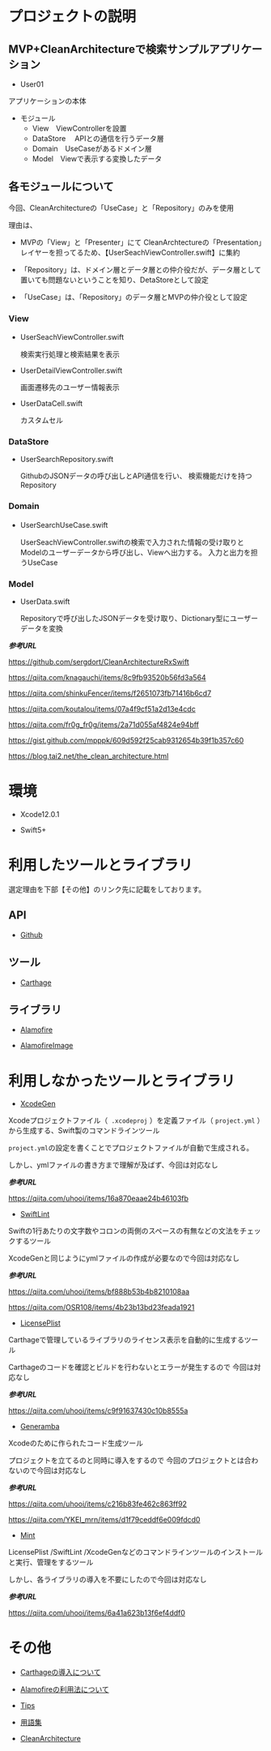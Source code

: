 # プロジェクトの説明

## MVP+CleanArchitectureで検索サンプルアプリケーション

- User01

アプリケーションの本体

- モジュール
	- View　ViewControllerを設置
	- DataStore 　APIとの通信を行うデータ層
	- Domain　UseCaseがあるドメイン層
	- Model　Viewで表示する変換したデータ

## 各モジュールについて

今回、CleanArchitectureの「UseCase」と「Repository」のみを使用

理由は、

- MVPの「View」と「Presenter」にて
CleanArchtectureの「Presentation」レイヤーを担ってるため、【UserSeachViewController.swift】に集約

- 「Repository」は、ドメイン層とデータ層との仲介役だが、データ層として置いても問題ないということを知り、DetaStoreとして設定

- 「UseCase」は、「Repository」のデータ層とMVPの仲介役として設定


### View
-  UserSeachViewController.swift　

	検索実行処理と検索結果を表示

-  UserDetailViewController.swift

	画面遷移先のユーザー情報表示
	
-  UserDataCell.swift

	カスタムセル

### DataStore
- UserSearchRepository.swift

	GithubのJSONデータの呼び出しとAPI通信を行い、
	検索機能だけを持つRepository

### Domain
- UserSearchUseCase.swift　
	
	UserSeachViewController.swiftの検索で入力された情報の受け取りとModelのユーザーデータから呼び出し、Viewへ出力する。
	入力と出力を担うUseCase


### Model
- UserData.swift

	Repositoryで呼び出したJSONデータを受け取り、Dictionary型にユーザーデータを変換


***参考URL***

https://github.com/sergdort/CleanArchitectureRxSwift

https://qiita.com/knagauchi/items/8c9fb93520b56fd3a564

https://qiita.com/shinkuFencer/items/f2651073fb71416b6cd7

https://qiita.com/koutalou/items/07a4f9cf51a2d13e4cdc

https://qiita.com/fr0g_fr0g/items/2a71d055af4824e94bff

https://gist.github.com/mpppk/609d592f25cab9312654b39f1b357c60

https://blog.tai2.net/the_clean_architecture.html


# 環境

- Xcode12.0.1

- Swift5+ 

# 利用したツールとライブラリ

選定理由を下部【その他】のリンク先に記載をしております。

## API

- [Github](https://developer.github.com/v3/search/#search-users)

## ツール

- [Carthage](https://github.com/Carthage/Carthage)

## ライブラリ

- [Alamofire](https://github.com/Alamofire/Alamofire)

- [AlamofireImage](https://github.com/Alamofire/AlamofireImage)

# 利用しなかったツールとライブラリ

- [XcodeGen](https://github.com/yonaskolb/XcodeGen)


Xcodeプロジェクトファイル（` .xcodeproj` ）を定義ファイル（ `project.yml` ）から生成する、Swift製のコマンドラインツール
 
 `project.yml`の設定を書くことでプロジェクトファイルが自動で生成される。
 
 しかし、ymlファイルの書き方まで理解が及ばず、今回は対応なし

***参考URL***

https://qiita.com/uhooi/items/16a870eaae24b46103fb

- [SwiftLint](https://github.com/realm/SwiftLint)

Swiftの1行あたりの文字数やコロンの両側のスペースの有無などの文法をチェックするツール

XcodeGenと同じようにymlファイルの作成が必要なので今回は対応なし

***参考URL***

https://qiita.com/uhooi/items/bf888b53b4b8210108aa

https://qiita.com/OSR108/items/4b23b13bd23feada1921

- [LicensePlist](https://github.com/mono0926/LicensePlist)

Carthageで管理しているライブラリのライセンス表示を自動的に生成するツール

Carthageのコードを確認とビルドを行わないとエラーが発生するので
今回は対応なし

***参考URL***

https://qiita.com/uhooi/items/c9f91637430c10b8555a

- [Generamba](https://github.com/strongself/Generamba)

Xcodeのために作られたコード生成ツール

プロジェクトを立てるのと同時に導入をするので
今回のプロジェクトとは合わないので今回は対応なし

***参考URL***

https://qiita.com/uhooi/items/c216b83fe462c863ff92

https://qiita.com/YKEI_mrn/items/d1f79ceddf6e009fdcd0



- [Mint](https://github.com/yonaskolb/Mint)

LicensePlist /SwiftLint /XcodeGenなどのコマンドラインツールのインストールと実行、管理をするツール

しかし、各ライブラリの導入を不要にしたので今回は対応なし

***参考URL***

https://qiita.com/uhooi/items/6a41a623b13f6ef4ddf0

# その他

- [Carthageの導入について](https://github.com/NewGame-atrie/User01/blob/master/doc/%E3%83%A9%E3%82%A4%E3%83%96%E3%83%A9%E3%83%AA%E3%81%AB%E3%81%A4%E3%81%84%E3%81%A6.md#carthage%E3%81%AE%E5%B0%8E%E5%85%A5%E3%81%AB%E3%81%A4%E3%81%84%E3%81%A6)

- [Alamofireの利用法について](https://github.com/NewGame-atrie/User01/blob/master/doc/%E3%83%A9%E3%82%A4%E3%83%96%E3%83%A9%E3%83%AA%E3%81%AB%E3%81%A4%E3%81%84%E3%81%A6.md#alomofire%E3%81%AE%E5%88%A9%E7%94%A8%E6%B3%95%E3%81%AB%E3%81%A4%E3%81%84%E3%81%A6)

- [Tips](https://github.com/NewGame-atrie/User01/blob/master/doc/Tips.md)

- [用語集](https://github.com/NewGame-atrie/User01/blob/master/doc/%E7%94%A8%E8%AA%9E%E9%9B%86.md)
 
 
- [CleanArchitecture](https://github.com/NewGame-atrie/User01/blob/master/doc/%E8%A8%AD%E8%A8%88%E3%81%AB%E3%81%A4%E3%81%84%E3%81%A6.md)